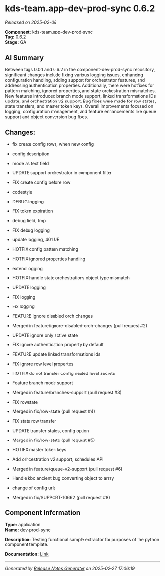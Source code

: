 # kds-team.app-dev-prod-sync 0.6.2

_Released on 2025-02-06_

**Component:** [kds-team.app-dev-prod-sync](https://github.com/keboola/component-dev-prod-sync)  
**Tag:** [0.6.2](https://github.com/keboola/component-dev-prod-sync/releases/tag/0.6.2)  
**Stage:** GA  


## AI Summary
Between tags 0.0.1 and 0.6.2 in the component-dev-prod-sync repository, significant changes include fixing various logging issues, enhancing configuration handling, adding support for orchestrator features, and addressing authentication properties. Additionally, there were hotfixes for pattern matching, ignored properties, and state orchestration mismatches. New features introduced branch mode support, linked transformations IDs update, and orchestration v2 support. Bug fixes were made for row states, state transfers, and master token keys. Overall improvements focused on logging, configuration management, and feature enhancements like queue support and object conversion bug fixes.



## Changes:



- fix create config rows, when new config 




- config description 




- mode as text field 




- UPDATE support orchestrator in component filter 




- FIX create config before row 




- codestyle 




- DEBUG logging 




- FIX token expiration 




- debug field, tmp 




- FIX debug logging 




- update logging, 401 UE 




- HOTFIX config pattern matching 




- HOTFIX ignored properties handling 




- extend logging 




- HOTFIX handle state orchestrations object type mismatch 




- UPDATE logging 




- FIX logging 






- Fix logging 




- FEATURE ignore disabled orch changes 




- Merged in feature/ignore-disabled-orch-changes (pull request #2) 




- UPDATE ignore only active state 




- FIX ignore authentication property by default 




- FEATURE update linked transformations ids 




- FIX ignore row level propertes 




- HOTFIX do not transfer config nested level secrets 




- Feature branch mode support 




- Merged in feature/branches-support (pull request #3) 




- FIX rowstate 




- Merged in fix/row-state (pull request #4) 




- FIX state row transfer 




- UPDATE transfer states, config option 




- Merged in fix/row-state (pull request #5) 




- HOTIFX master token keys 




- Add orhcestration v2 support, schedules API 




- Merged in feature/queue-v2-support (pull request #6) 




- Handle kbc ancient bug converting object to array 




- change of config urls 




- Merged in fix/SUPPORT-10662 (pull request #8) 






## Component Information
**Type:** application  
**Name:** dev-prod-sync  

**Description:** Testing functional sample extractor for purposes of the python component template.   


**Documentation:** [Link](https://github.com/keboola/component-dev-prod-sync/blob/main/README.md)  



---
_Generated by [Release Notes Generator](https://github.com/keboola/release-notes-generator) on 2025-02-27 17:06:19_ 